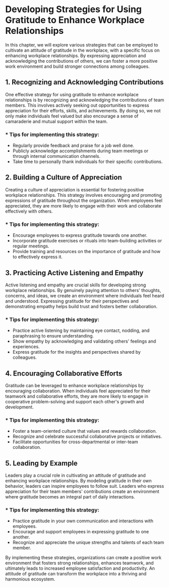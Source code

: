 Developing Strategies for Using Gratitude to Enhance Workplace Relationships
=====================================================================================

In this chapter, we will explore various strategies that can be employed to cultivate an attitude of gratitude in the workplace, with a specific focus on enhancing workplace relationships. By expressing appreciation and acknowledging the contributions of others, we can foster a more positive work environment and build stronger connections among colleagues.

1\. Recognizing and Acknowledging Contributions
----------------------------------------------

One effective strategy for using gratitude to enhance workplace relationships is by recognizing and acknowledging the contributions of team members. This involves actively seeking out opportunities to express appreciation for their efforts, skills, and achievements. By doing so, we not only make individuals feel valued but also encourage a sense of camaraderie and mutual support within the team.

### \* Tips for implementing this strategy:

* Regularly provide feedback and praise for a job well done.
* Publicly acknowledge accomplishments during team meetings or through internal communication channels.
* Take time to personally thank individuals for their specific contributions.

2\. Building a Culture of Appreciation
-------------------------------------

Creating a culture of appreciation is essential for fostering positive workplace relationships. This strategy involves encouraging and promoting expressions of gratitude throughout the organization. When employees feel appreciated, they are more likely to engage with their work and collaborate effectively with others.

### \* Tips for implementing this strategy:

* Encourage employees to express gratitude towards one another.
* Incorporate gratitude exercises or rituals into team-building activities or regular meetings.
* Provide training and resources on the importance of gratitude and how to effectively express it.

3\. Practicing Active Listening and Empathy
------------------------------------------

Active listening and empathy are crucial skills for developing strong workplace relationships. By genuinely paying attention to others' thoughts, concerns, and ideas, we create an environment where individuals feel heard and understood. Expressing gratitude for their perspectives and demonstrating empathy helps build trust and fosters better collaboration.

### \* Tips for implementing this strategy:

* Practice active listening by maintaining eye contact, nodding, and paraphrasing to ensure understanding.
* Show empathy by acknowledging and validating others' feelings and experiences.
* Express gratitude for the insights and perspectives shared by colleagues.

4\. Encouraging Collaborative Efforts
------------------------------------

Gratitude can be leveraged to enhance workplace relationships by encouraging collaboration. When individuals feel appreciated for their teamwork and collaborative efforts, they are more likely to engage in cooperative problem-solving and support each other's growth and development.

### \* Tips for implementing this strategy:

* Foster a team-oriented culture that values and rewards collaboration.
* Recognize and celebrate successful collaborative projects or initiatives.
* Facilitate opportunities for cross-departmental or inter-team collaboration.

5\. Leading by Example
---------------------

Leaders play a crucial role in cultivating an attitude of gratitude and enhancing workplace relationships. By modeling gratitude in their own behavior, leaders can inspire employees to follow suit. Leaders who express appreciation for their team members' contributions create an environment where gratitude becomes an integral part of daily interactions.

### \* Tips for implementing this strategy:

* Practice gratitude in your own communication and interactions with employees.
* Encourage and support employees in expressing gratitude to one another.
* Recognize and appreciate the unique strengths and talents of each team member.

By implementing these strategies, organizations can create a positive work environment that fosters strong relationships, enhances teamwork, and ultimately leads to increased employee satisfaction and productivity. An attitude of gratitude can transform the workplace into a thriving and harmonious ecosystem.
